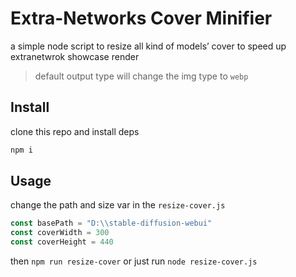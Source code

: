 # Extra-Networks Cover Minifier

a simple node script to resize all kind of models’ cover to speed up extranetwrok showcase render

> default output type will change the img type to `webp`

## Install

clone this repo and install deps

```sh
npm i
```

## Usage 

change the path and size var in the `resize-cover.js` 

```js
const basePath = "D:\\stable-diffusion-webui"
const coverWidth = 300
const coverHeight = 440
```

then `npm run resize-cover` or just run `node resize-cover.js`
